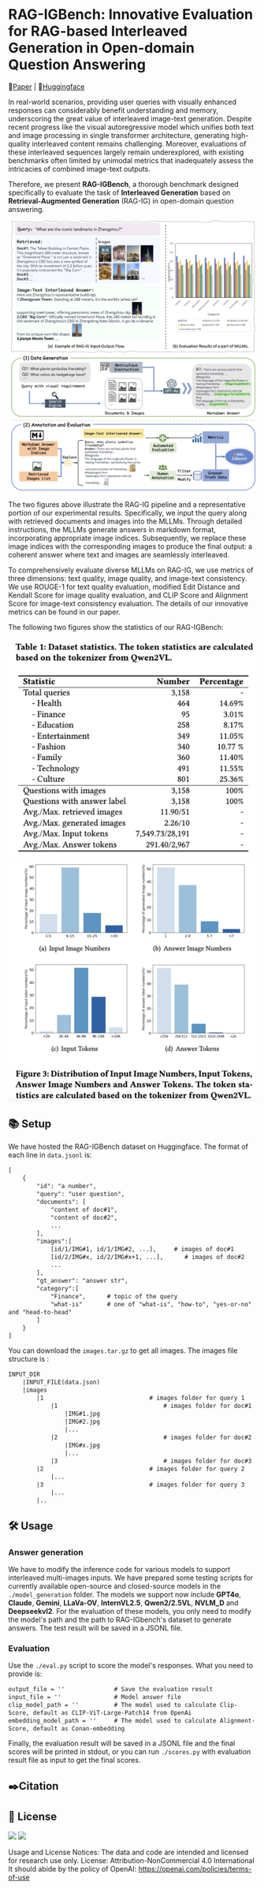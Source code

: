 # RAG-IGBench: Innovative Evaluation for RAG-based Interleaved Generation in Open-domain Question Answering

📖[Paper]() | 🤗[Huggingface]()

In real-world scenarios, providing user queries with visually enhanced responses can considerably benefit understanding and memory, underscoring the great value of interleaved image-text generation. Despite recent progress like the visual autoregressive model which unifies both text and image processing in single transformer architecture, generating high-quality interleaved content remains challenging. Moreover, evaluations of these interleaved sequences largely remain underexplored, with existing benchmarks often limited by unimodal metrics that inadequately assess the intricacies of combined image-text outputs. 

Therefore, we present **RAG-IGBench**, a thorough benchmark designed specifically to evaluate the task of **Interleaved Generation** based on **Retrieval-Augmented Generation** (RAG-IG) in open-domain question answering.

<div align=center><img src="assets/case_example.jpg"></div>

<div align=center><img src="assets/overview.jpg"></div>

The two figures above illustrate the RAG-IG pipeline and a representative portion of our experimental results. Specifically, we input the query along with retrieved documents and images into the MLLMs. Through detailed instructions, the MLLMs generate answers in markdown format, incorporating appropriate image indices. Subsequently, we replace these image indices with the corresponding images to produce the final output: a coherent answer where text and images are seamlessly interleaved.

To comprehensively evaluate diverse MLLMs on RAG-IG, we use metrics of three dimensions: text quality, image quality, and image-text consistency. We use ROUGE-1 for text quality evaluation, modified Edit Distance and Kendall Score for image quality evaluation, and CLIP Score and Alignment Score for image-text consistency evaluation. The details of our innovative metrics can be found in our paper.

The following two figures show the statistics of our RAG-IGBench:

<div align=center><img src="assets/stat_table.jpg"></div>

<div align=center><img src="assets/stat_figure.jpg"></div>


## 📚 Setup
We have hosted the RAG-IGBench dataset on Huggingface. The format of each line in `data.jsonl` is:
```
[
    {
        "id": "a number",
        "query": "user question",
        "documents": [
            "content of doc#1",
            "content of doc#2",
            ...
        ],
        "images":[
            [id/1/IMG#1, id/1/IMG#2, ...],     # images of doc#1
            [id/2/IMG#x, id/2/IMG#x+1, ...],      # images of doc#2
            ...
        ],
        "gt_answer": "answer str",
        "category":[
            "Finance",      # topic of the query
            "what-is"       # one of "what-is", "how-to", "yes-or-no" and "head-to-head"
        ]
    }
]
```
You can download the `images.tar.gz` to get all images. The images file structure is :
```
INPUT_DIR
    |INPUT_FILE(data.json)
    |images
        |1                              # images folder for query 1
            |1                              # images folder for doc#1
                |IMG#1.jpg
                |IMG#2.jpg
                |...
            |2                              # images folder for doc#2
                |IMG#x.jpg
                |...
            |3                              # images folder for doc#3
        |2                              # images folder for query 2
            |...
        |3                              # images folder for query 3
            |...
        |..
```
## 🛠️ Usage
### Answer generation
We have to modify the inference code for various models to support interleaved multi-images inputs. We have prepared some testing scripts for currently available open-source and closed-source models in the `./model_generation` folder. The models we support now include **GPT4o**, **Claude**, **Gemini**, **LLaVa-OV**, **InternVL2.5**, **Qwen2/2.5VL**, **NVLM_D** and **Deepseekvl2**. For the evaluation of these models, you only need to modify the model's path and the path to RAG-IGbench's dataset to generate answers. The test result will be saved in a JSONL file.
### Evaluation
Use the `./eval.py` script to score the model's responses. What you need to provide is:
```
output_file = ''              # Save the evaluation result
input_file = ''               # Model answer file
clip_model_path = ''          # The model used to calculate Clip-Score, default as CLIP-ViT-Large-Patch14 from OpenAi
embedding_model_path = ''     # The model used to calculate Alignment-Score, default as Conan-embedding
```
Finally, the evaluation result will be saved in a JSONL file and the final scores will be printed in stdout, or you can run `./scores.py` with evaluation result file as input to get the final scores.

## ✒️Citation

## 📄 License
![](https://img.shields.io/badge/Code%20License-Apache%202.0-green) ![](https://img.shields.io/badge/Data%20License-CC%20By%20NC%204.0-red)

Usage and License Notices: The data and code are intended and licensed for research use only. License: Attribution-NonCommercial 4.0 International It should abide by the policy of OpenAI: https://openai.com/policies/terms-of-use
